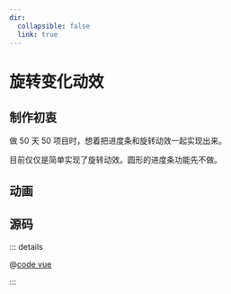 ```yaml
---
dir:
  collapsible: false
  link: true
---
```


<script setup>
import TransformRotate from "@docs/css/css-challenges/002-transform-rotate/transform-rotate.vue";
</script>

# 旋转变化动效

## 制作初衷

做 50 天 50 项目时，想着把进度条和旋转动效一起实现出来。

目前仅仅是简单实现了旋转动效。圆形的进度条功能先不做。

## 动画

<TransformRotate />

## 源码

::: details

@[code vue](./transform-rotate.vue)

:::

